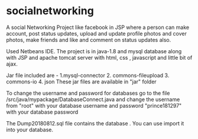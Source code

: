 # socialnetworking

A social Networking Project like facebook in JSP where a person can make account, post status updates, upload and update profile photos and cover photos, make friends and like and comment on status updates also.

Used Netbeans IDE.
The project is in java-1.8 and mysql database along with JSP and apache tomcat server with html, css , javascript and little bit of ajax.

Jar file included are - 
1.mysql-connector
2. commons-fileupload
3. commons-io
4. json
These jar files are available in "jar" folder

To change the username and password for databases go to the file /src/java/mypackage/DatabaseConnect.java
and change the username from "root" with your database username
and password "prince181297" with your database password

The Dump20180812.sql file contains the database . You can use import it into your database.

